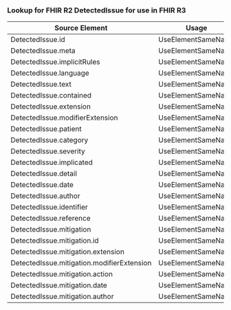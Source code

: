 ### Lookup for FHIR R2 DetectedIssue for use in FHIR R3

| Source Element | Usage | Target |
| -------------- | ----- | ------ |
| DetectedIssue.id | UseElementSameName | DetectedIssue.id |
| DetectedIssue.meta | UseElementSameName | DetectedIssue.meta |
| DetectedIssue.implicitRules | UseElementSameName | DetectedIssue.implicitRules |
| DetectedIssue.language | UseElementSameName | DetectedIssue.language |
| DetectedIssue.text | UseElementSameName | DetectedIssue.text |
| DetectedIssue.contained | UseElementSameName | DetectedIssue.contained |
| DetectedIssue.extension | UseElementSameName | DetectedIssue.extension |
| DetectedIssue.modifierExtension | UseElementSameName | DetectedIssue.modifierExtension |
| DetectedIssue.patient | UseElementSameName | DetectedIssue.patient |
| DetectedIssue.category | UseElementSameName | DetectedIssue.category |
| DetectedIssue.severity | UseElementSameName | DetectedIssue.severity |
| DetectedIssue.implicated | UseElementSameName | DetectedIssue.implicated |
| DetectedIssue.detail | UseElementSameName | DetectedIssue.detail |
| DetectedIssue.date | UseElementSameName | DetectedIssue.date |
| DetectedIssue.author | UseElementSameName | DetectedIssue.author |
| DetectedIssue.identifier | UseElementSameName | DetectedIssue.identifier |
| DetectedIssue.reference | UseElementSameName | DetectedIssue.reference |
| DetectedIssue.mitigation | UseElementSameName | DetectedIssue.mitigation |
| DetectedIssue.mitigation.id | UseElementSameName | DetectedIssue.mitigation.id |
| DetectedIssue.mitigation.extension | UseElementSameName | DetectedIssue.mitigation.extension |
| DetectedIssue.mitigation.modifierExtension | UseElementSameName | DetectedIssue.mitigation.modifierExtension |
| DetectedIssue.mitigation.action | UseElementSameName | DetectedIssue.mitigation.action |
| DetectedIssue.mitigation.date | UseElementSameName | DetectedIssue.mitigation.date |
| DetectedIssue.mitigation.author | UseElementSameName | DetectedIssue.mitigation.author |
